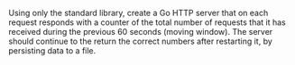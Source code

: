 Using only the standard library, create a Go HTTP server that on each request responds with
 a counter of the total number of requests that it has received during the previous 60 seconds
  (moving window). The server should continue to the return the correct numbers after restarting it, 
  by persisting data to a file.
